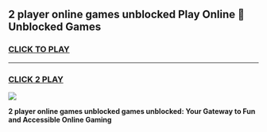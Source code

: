 
## 2 player online games unblocked Play Online 👋 Unblocked Games
<h3>
<a href="https://premium.freeplayer.one?title=2_player_online_games_unblocked&ref=19F">CLICK TO PLAY</a></h3>
<hr>

<h3>
<a href="https://premium.freeplayer.one?title=2_player_online_games_unblocked&ref=19F">CLICK 2 PLAY</a>
  
</h3>

<a href="https://premium.freeplayer.one?title=2_player_online_games_unblocked&ref=19F"><img src="https://clearcache.store/games.png"></a>


**2 player online games unblocked games unblocked: Your Gateway to Fun and Accessible Online Gaming**
